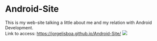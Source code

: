 # Android-Site

This is my web-site talking a little about me and my relation with Android Development.
<br>
Link to access: https://jorgelisboa.github.io/Android-Site/
<img src="https://cdn.discordapp.com/attachments/827680106775969833/896922948500340756/unknown.png">
